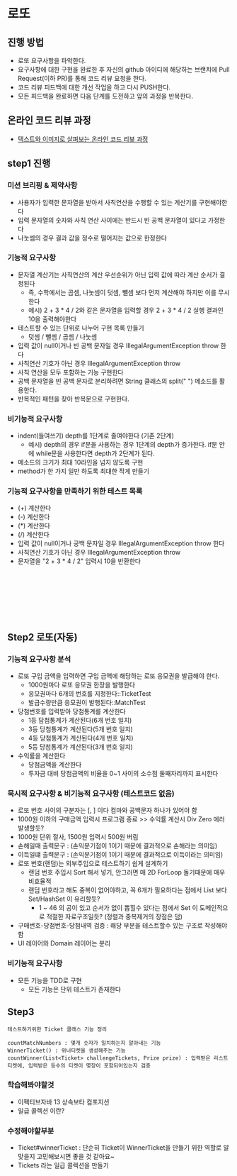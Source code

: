 # 로또
## 진행 방법
* 로또 요구사항을 파악한다.
* 요구사항에 대한 구현을 완료한 후 자신의 github 아이디에 해당하는 브랜치에 Pull Request(이하 PR)를 통해 코드 리뷰 요청을 한다.
* 코드 리뷰 피드백에 대한 개선 작업을 하고 다시 PUSH한다.
* 모든 피드백을 완료하면 다음 단계를 도전하고 앞의 과정을 반복한다.

## 온라인 코드 리뷰 과정
* [텍스트와 이미지로 살펴보는 온라인 코드 리뷰 과정](https://github.com/next-step/nextstep-docs/tree/master/codereview)


## step1 진행

### 미션 브리핑 & 제약사항
- 사용자가 입력한 문자열을 받아서 사칙연산을 수행할 수 있는 계산기를 구현해야한다
- 입력 문자열의 숫자와 사칙 연산 사이에는 반드시 빈 공백 문자열이 있다고 가정한다
- 나눗셈의 경우 결과 값을 정수로 떨어지는 값으로 한정한다

### 기능적 요구사항
- 문자열 계산기는 사칙연산의 계산 우선순위가 아닌 입력 값에 따라 계산 순서가 결정된다
  - 즉, 수학에서는 곱셈, 나눗셈이 덧셈, 뺄셈 보다 먼저 계산해야 하지만 이를 무시한다
  - 예시) 2 + 3 * 4 / 2와 같은 문자열을 입력할 경우 2 + 3 * 4 / 2 실행 결과인 10을 출력해야한다
- 테스트할 수 있는 단위로 나누어 구현 목록 만들기
  - 덧셈 / 뺄셈 / 곱셈 / 나눗셈
- 입력 값이 null이거나 빈 공백 문자일 경우 IllegalArgumentException throw 한다
- 사칙연산 기호가 아닌 경우 IllegalArgumentException throw
- 사칙 연산을 모두 포함하는 기능 구현한다
- 공백 문자열을 빈 공백 문자로 분리하려면 String 클래스의 split(" ") 메소드를 활용한다.
- 반복적인 패턴을 찾아 반복문으로 구현한다.

### 비기능적 요구사항
- indent(들여쓰기) depth를 1단계로 줄여야한다 (기존  2단계)
  - 예시) depth의 경우 if문을 사용하는 경우 1단계의 depth가 증가한다. if문 안에 while문을 사용한다면 depth가 2단계가 된다.
- 메소드의 크기가 최대 10라인을 넘지 않도록 구현
- method가 한 가지 일만 하도록 최대한 작게 만들기

### 기능적 요구사항을 만족하기 위한 테스트 목록
- (+) 계산한다
- (-) 계산한다
- (*) 계산한다
- (/) 계산한다
- 입력 값이 null이거나 공백 문자일 경우 IllegalArgumentException throw 한다
- 사칙연산 기호가 아닌 경우 IllegalArgumentException throw
- 문자열을 "2 + 3 * 4 / 2" 입력시 10을 반환한다


<br><br><br><br><br><br>



## Step2 로또(자동)

### 기능적 요구사항 분석
- 로또 구입 금액을 입력하면 구입 금액에 해당하는 로또 응모권을 발급해야 한다.
  - 1000원마다 로또 응모권 한장을 발행한다
  - 응모권마다 6개의 번호를 지정한다::TicketTest
  - 발급수량만큼 응모권이 발행된다::MatchTest
- 당첨번호를 입력받아 당첨통계를 계산한다
  - 1등 담첨통계가 계산된다(6개 번호 일치)
  - 3등 당첨통계가 계산된다(5개 번호 일치)
  - 4등 당첨통계가 계산된다(4개 번호 일치)
  - 5등 당첨통계가 계산된다(3개 번호 일치)
- 수익률을 계산한다
  - 당첨금액을 계산한다
  - 투자금 대비 당첨금액의 비율을 0~1 사이의 소수점 둘째자리까지 표시한다
  
### 묵시적 요구사항 & 비기능적 요구사항 (테스트코드 없음)
- 로또 번호 사이의 구분자는 [, ] 이다 컴마와 공백문자 하나가 있어야 함
- 1000원 이하의 구매금액 입력시 프로그램 종료 >> 수익률 계산시 Div Zero 에러 발생할듯?
- 1000원 단위 절사, 1500원 입력시 500원 버림
- 손해일때 출력문구 : (손익분기점이 1이기 때문에 결과적으로 손해라는 의미임)
- 이득일떄 출력문구 : (손익분기점이 1이기 때문에 결과적으로 이득이라는 의미임)
- 로또 번호(랜덤)는 외부주입으로 테스트하기 쉽게 설계하기
  - 랜덤 번호 주입시 Sort 해서 넣기, 안그러면 매 2D ForLoop 돌기때문에 매우 비효율적
  - 랜덤 번호라고 해도 중복이 없어야하고, 꼭 6개가 필요하다는 점에서 List 보다 Set/HashSet 이 유리할듯?
    - 1 ~ 46 의 공이 있고 순서가 없이 뽑힐수 있다는 점에서 Set 이 도메인적으로 적절한 자료구조일듯? (정렬과 중복제거의 장점은 덤) 
- 구매번호-당첨번호-당첨내역 검증 : 해당 부분을 테스트할수 있는 구조로 작성해야함
- UI 레이어와 Domain 레이어는 분리



### 비기능적 요구사항
- 모든 기능을 TDD로 구현
  - 모든 기능은 단위 테스트가 존재한다




## Step3

```
테스트하기위한 Ticket 클래스 기능 정리

countMatchNumbers : 몇개 숫자가 일치하는지 알아내는 기능
WinnerTicket() : 위너티켓을 생성해주는 기능
countWinner(List<Ticket> challengeTickets, Prize prize) : 입력받은 리스트 티켓에, 입력받은 등수의 티켓이 몆장이 포함되어있는지 검증
```

### 학습해봐야할것
- 이펙티브자바 13 상속보타 컴포지션
- 일급 콜렉션 이란?


### 수정해야할부분
- Ticket#winnerTicket  : 단순히 Ticket이 WinnerTicket을 만들기 위한 역할로 알맞을지 고민해보시면 좋을 것 같아요~
- Tickets 라는 일급 콜렉션을 만들기